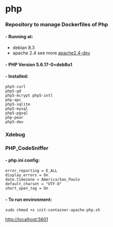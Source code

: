 # php
### Repository to manage Dockerfiles of Php

#### - Running at:
* debian 8.3 
* apache 2.4 see more [apache2.4-dev](https://github.com/fredericomartini-docker-libraries/apache/tree/apache-2.4-dev)

#### - PHP Version 5.6.17-0+deb8u1

#### - Installed:

    php5-curl 
    php5-gd 
    php5-mcrypt php5-intl 
    php-apc 
    php5-sqlite 
    php5-mysql 
    php5-pgsql 
    php-pear 
    php5-dev 
   
### Xdebug
### PHP_CodeSniffer  

#### - php.ini config:

    error_reporting = E_ALL
    display_errors = On
    date.timezone = America/Sao_Paulo
    default_charset = "UTF-8"
    short_open_tag = On

#### - To run environment:

    sudo chmod +x init-container-apache-php.sh

[http://localhost:5601](http://localhost:5601)
